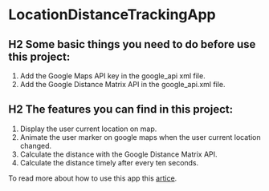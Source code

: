 # LocationDistanceTrackingApp

## H2 Some basic things you need to do before use this project:

  1. Add the Google Maps API key in the google_api xml file.
  2. Add the Google Distance Matrix API in the google_api.xml file.
  
## H2 The features you can find in this project:

  1. Display the user current location on map.
  2. Animate the user marker on google maps when the user current location changed.
  3. Calculate the distance with the Google Distance Matrix API. 
  4. Calculate the distance timely after every ten seconds.

To read more about how to use this app this [artice](https://codinginfinite.com/location-distance-tracking-app).
  
